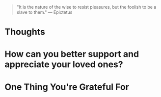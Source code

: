 
> \"It is the nature of the wise to resist pleasures, but the foolish to be a slave to them.\" — Epictetus

# Thoughts

# How can you better support and appreciate your loved ones?

# One Thing You're Grateful For

